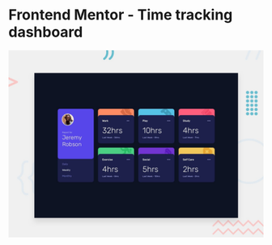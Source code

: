 # Frontend Mentor - Time tracking dashboard

![Design preview for the Time tracking dashboard coding challenge](./design/desktop-preview.jpg)





